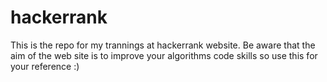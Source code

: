# hackerrank
This is the repo for my trannings at hackerrank website. Be aware that the aim of the web site is to improve your algorithms code skills so use this for your reference :)
